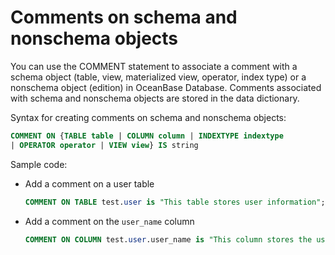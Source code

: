 # Comments on schema and nonschema objects

You can use the COMMENT statement to associate a comment with a schema object (table, view, materialized view, operator, index type) or a nonschema object (edition) in OceanBase Database. Comments associated with schema and nonschema objects are stored in the data dictionary.

Syntax for creating comments on schema and nonschema objects:

```sql
COMMENT ON {TABLE table | COLUMN column | INDEXTYPE indextype
| OPERATOR operator | VIEW view} IS string
```

Sample code:

* Add a comment on a user table

   ```sql
   COMMENT ON TABLE test.user is "This table stores user information";
   ```

* Add a comment on the `user_name` column

   ```sql
   COMMENT ON COLUMN test.user.user_name is "This column stores the username";
   ```
